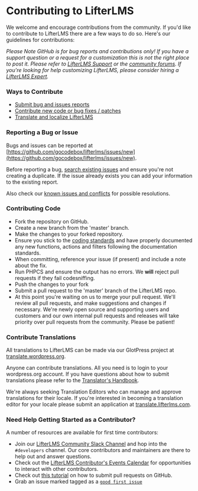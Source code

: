 Contributing to LifterLMS
=========================

We welcome and encourage contributions from the community. If you'd like to contribute to LifterLMS there are a few ways to do so. Here's our guidelines for contributions:

*Please Note GitHub is for bug reports and contributions only! If you have a support question or a request for a customization this is not the right place to post it. Please refer to [LifterLMS Support](https://lifterlms.com/my-account/my-tickets) or the [community forums](https://wordpress.org/support/plugin/lifterlms). If you're looking for help customizing LifterLMS, please consider hiring a [LifterLMS Expert](https://lifterlms.com/docs/do-you-have-any-recommended-developers-who-can-modifycustomize-lifterlms/).*


### Ways to Contribute

+ [Submit bug and issues reports](#reporting-a-bug-or-issue)
+ [Contribute new code or bug fixes / patches](#contributing-code)
+ [Translate and localize LifterLMS](#contribute-translations)


### Reporting a Bug or Issue

Bugs and issues can be reported at [https://github.com/gocodebox/lifterlms/issues/new](https://github.com/gocodebox/lifterlms/issues/new).

Before reporting a bug, [search existing issues](https://github.com/gocodebox/lifterlms/issues) and ensure you're not creating a duplicate. If the issue already exists you can add your information to the existing report.

Also check our [known issues and conflicts](https://lifterlms.com/doc-category/lifterlms/known-conflicts/) for possible resolutions.


### Contributing Code

+ Fork the repository on GitHub.
+ Create a new branch from the 'master' branch.
+ Make the changes to your forked repository.
+ Ensure you stick to the [coding standards](https://github.com/gocodebox/lifterlms/blob/master/docs/coding-standards.MD) and have properly documented any new functions, actions and filters following the documentation standards.
+ When committing, reference your issue (if present) and include a note about the fix.
+ Run PHPCS and ensure the output has no errors. We **will** reject pull requests if they fail codesniffing.
+ Push the changes to your fork
+ Submit a pull request to the 'master' branch of the LifterLMS repo.
+ At this point you're waiting on us to merge your pull request. We'll review all pull requests, and make suggestions and changes if necessary. We're newly open source and supporting users and customers and our own internal pull requests and releases will take priority over pull requests from the community. Please be patient!


### Contribute Translations

All translations to LifterLMS can be made via our GlotPress project at [translate.wordpress.org](https://translate.wordpress.org/projects/wp-plugins/lifterlms).

Anyone can contribute translations. All you need is to login to your wordpress.org account. If you have questions about how to submit translations please refer to the [Translator's Handbook](https://make.wordpress.org/polyglots/handbook/).

We're always seeking Translation Editors who can manage and approve translations for their locale. If you're interested in becoming a translation editor for your locale please submit an application at [translate.lifterlms.com](https://translate.lifterlms.com/become-a-translator/).


### Need Help Getting Started as a Contributor?

A number of resources are available for first time contributors:

+ Join our [LifterLMS Community Slack Channel](https://lifterlms.com/slack) and hop into the `#developers` channel. Our core contributors and maintainers are there to help out and answer questions.
+ Check out the [LifterLMS Contributor's Events Calendar](https://make.lifterlms.com/calendar/events/) for opportunities to interact with other contributors.
+ Check out [this tutorial](https://www.digitalocean.com/community/tutorials/how-to-create-a-pull-request-on-github) on how to submit pull requests on GitHub.
+ Grab an issue marked tagged as a [`good first issue`](https://github.com/gocodebox/lifterlms/issues?q=is%3Aissue+is%3Aopen+label%3A%22good+first+issue%22)
